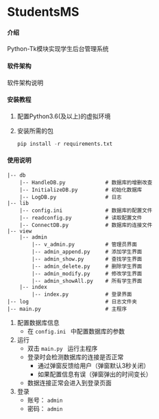 # StudentsMS

#### 介绍
Python-Tk模块实现学生后台管理系统

#### 软件架构
软件架构说明


#### 安装教程

1. 配置Python3.6(及以上)的虚拟环境

2. 安装所需的包

   ```python
   pip install -r requirements.txt
   ```

#### 使用说明

```
|-- db
	|-- HandleDB.py				# 数据库的增删改查
	|-- InitializeDB.py			# 初始化数据库
	|-- LogDB.py				# 日志
|-- lib
	|-- config.ini				# 数据库的配置文件
	|-- readconfig.py			# 读取配置文件
	|-- ConnectDB.py			# 数据库的连接文件
|-- view
	|-- admin
		|-- v_admin.py			# 管理员界面
		|-- admin_append.py		# 添加学生界面
		|-- admin_show.py		# 查找学生界面
		|-- admin_delete.py		# 删除学生界面
		|-- admin_modify.py		# 修改学生界面
		|-- admin_showAll.py	# 所有学生界面
	|-- index
		|-- index.py			# 登录界面
|-- log							# 日志文件夹
|-- main.py						# 主程序
```

1.  配置数据库信息
    + 在 `config.ini ` 中配置数据库的参数
2.  运行
    + 双击 `main.py ` 运行主程序
    + 登录时会检测数据库的连接是否正常
      + 通过弹窗反馈给用户（弹窗默认3秒关闭）
      + 如果配置信息有误（弹窗弹出的时间变长）
    + 数据连接正常会进入到登录页面
3.  登录
    + 账号：    `admin`
    + 密码：    `admin`
